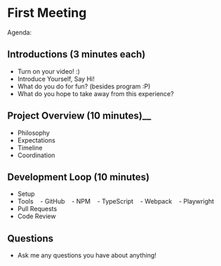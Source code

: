 
# First Meeting

Agenda:

## Introductions (3 minutes each)

- Turn on your video! :)
- Introduce Yourself, Say Hi!
- What do you do for fun? (besides program :P)
- What do you hope to take away from this experience?

## Project Overview (10 minutes)__

- Philosophy
- Expectations
- Timeline
- Coordination

## Development Loop (10 minutes)

- Setup
- Tools
    - GitHub
    - NPM
    - TypeScript
    - Webpack
    - Playwright
- Pull Requests
- Code Review

## Questions

- Ask me any questions you have about anything!

